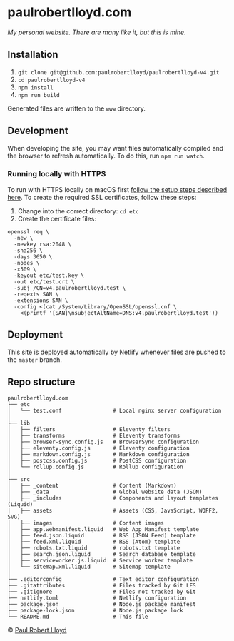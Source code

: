 # paulrobertlloyd.com

*My personal website. There are many like it, but this is mine.*

## Installation

1. `git clone git@github.com:paulrobertlloyd/paulrobertlloyd-v4.git`
2. `cd paulrobertlloyd-v4`
4. `npm install`
5. `npm run build`

Generated files are written to the `www` directory.

## Development

When developing the site, you may want files automatically compiled and the browser to refresh automatically. To do this, run `npm run watch`.

### Running locally with HTTPS

To run with HTTPS locally on macOS first [follow the setup steps described here](https://gist.github.com/jed/6147872). To create the required SSL certificates, follow these steps:

1. Change into the correct directory: `cd etc`
2. Create the certificate files:

  ```
  openssl req \
    -new \
    -newkey rsa:2048 \
    -sha256 \
    -days 3650 \
    -nodes \
    -x509 \
    -keyout etc/test.key \
    -out etc/test.crt \
    -subj /CN=v4.paulrobertlloyd.test \
    -reqexts SAN \
    -extensions SAN \
    -config <(cat /System/Library/OpenSSL/openssl.cnf \
      <(printf '[SAN]\nsubjectAltName=DNS:v4.paulrobertlloyd.test'))
  ```

## Deployment

This site is deployed automatically by Netlify whenever files are pushed to the `master` branch.

## Repo structure

```
paulrobertlloyd.com
├── etc
│   └── test.conf                # Local nginx server configuration
│
├── lib
│   ├── filters                  # Eleventy filters
│   ├── transforms               # Eleventy transforms
│   ├── browser-sync.config.js   # BrowserSync configuration
│   ├── eleventy.config.js       # Eleventy configuration
│   ├── markdown.config.js       # Markdown configuration
│   ├── postcss.config.js        # PostCSS configuration
│   └── rollup.config.js         # Rollup configuration
│
├── src
│   ├── _content                 # Content (Markdown)
│   ├── _data                    # Global website data (JSON)
│   ├── _includes                # Components and layout templates (Liquid)
│   ├── assets                   # Assets (CSS, JavaScript, WOFF2, SVG)
│   ├── images                   # Content images
│   ├── app.webmanifest.liquid   # Web App Manifest template
│   ├── feed.json.liquid         # RSS (JSON Feed) template
│   ├── feed.xml.liquid          # RSS (Atom) template
│   ├── robots.txt.liquid        # robots.txt template
│   ├── search.json.liquid       # Search database template
│   ├── serviceworker.js.liquid  # Service worker template
│   └── sitemap.xml.liquid       # Sitemap template
│
├── .editorconfig                # Text editor configuration
├── .gitattributes               # Files tracked by Git LFS
├── .gitignore                   # Files not tracked by Git
├── netlify.toml                 # Netlify configuration
├── package.json                 # Node.js package manifest
├── package-lock.json            # Node.js package lock
└── README.md                    # This file
```

© [Paul Robert Lloyd](https://paulrobertlloyd.com)
